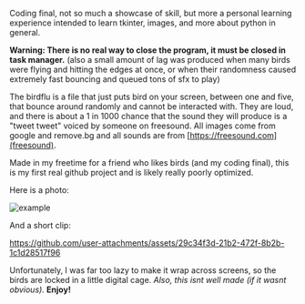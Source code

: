 Coding final, not so much a showcase of skill, but more a personal learning experience intended to learn tkinter, images, and more about python in general.


**Warning: There is no real way to close the program, it must be closed in task manager.** (also a small amount of lag was produced when many birds were flying and hitting the edges at once, or when their randomness caused extremely fast bouncing and queued tons of sfx to play)

The birdflu is a file that just puts bird on your screen, between one and five, that bounce around randomly and cannot be interacted with.
They are loud, and there is about a 1 in 1000 chance that the sound they will produce is a "tweet tweet" voiced by someone on freesound.
All images come from google and remove.bg and all sounds are from [https://freesound.com](freesound).

Made in my freetime for a friend who likes birds (and my coding final), this is my first real github project and is likely really poorly optimized. 

Here is a photo:

![example](https://github.com/user-attachments/assets/a1905d78-b672-4db1-8d6e-2213353983e4)

And a short clip:

https://github.com/user-attachments/assets/29c34f3d-21b2-472f-8b2b-1c1d28517f96

Unfortunately, I was far too lazy to make it wrap across screens, so the birds are locked in a little digital cage.
_Also, this isnt well made (if it wasnt obvious)._
**Enjoy!**
